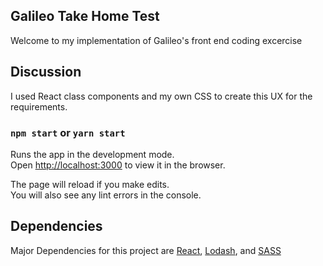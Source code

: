 ## Galileo Take Home Test
Welcome to my implementation of Galileo's front end coding excercise

## Discussion

I used React class components and my own CSS to create this UX for the requirements.

### `npm start` or `yarn start`

Runs the app in the development mode.<br />
Open [http://localhost:3000](http://localhost:3000) to view it in the browser.

The page will reload if you make edits.<br />
You will also see any lint errors in the console.

## Dependencies 
Major Dependencies for this project are [React](https://reactjs.org), [Lodash](https://lodash.com), and [SASS](https://sass-lang.com/guide)

